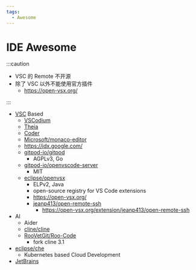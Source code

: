 ```yaml
---
tags:
  - Awesome
---
```


# IDE Awesome

:::caution

- VSC 的 Remote 不开源
- 除了 VSC 以外不能使用官方插件
  - https://open-vsx.org/

:::

- [VSC](./vsc.md) Based
  - [VSCodium](./vscodium)
  - [Theia](./theia.md)
  - [Coder](./coder.md)
  - [Microsoft/monaco-editor](https://github.com/Microsoft/monaco-editor)
  - https://idx.google.com/
  - [gitpod-io/gitpod](https://github.com/gitpod-io/gitpod)
    - AGPLv3, Go
  - [gitpod-io/openvscode-server](https://github.com/gitpod-io/openvscode-server)
    - MIT
  - [eclipse/openvsx](https://github.com/eclipse/openvsx)
    - ELPv2, Java
    - open-source registry for VS Code extensions
    - https://open-vsx.org/
    - [jeanp413/open-remote-ssh](https://github.com/jeanp413/open-remote-ssh)
      - https://open-vsx.org/extension/jeanp413/open-remote-ssh
- AI
  - Aider
  - [cline/cline](https://github.com/cline/cline)
  - [RooVetGit/Roo-Code](https://github.com/RooVetGit/Roo-Code)
    - fork cline 3.1
- [eclipse/che](./che.md)
  - Kubernetes based Cloud Development
- [JetBrains](./jetbrain/README.md)

